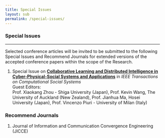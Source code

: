 ```yaml
---
title: Special Issues
layout: sub
permalink: /special-issues/
---
```


<h3>Special Issues</h3>
<hr/>

<p>
Selected conference articles will be invited to be submitted to the following Special Issues and Recommend Journals for extended versions of the accepted conference papers within the scope of the Research.
</p>

<ol>

<li>Special Issue on <a href="/2024/assets/files/si/CFP_IEEE_Trans_CSS.pdf" target=_new><b>Collaborative Learning and Distributed Intelligence in Cyber-Physical-Social Systems and Applications</b></a> in <i>IEEE Transactions on Computational Social Systems</i>
<br/>
Guest Editors:
<br/>
Prof. Xiaokang Zhou - Shiga University (Japan), Prof. Kevin Wang, The University of Auckland (New Zealand), Prof. Jianhua Ma, Hosei University (Japan),  Prof. Vincenzo Piuri - University of Milan (Italy)
</li>


</ol>

<h3>Recommend Journals</h3>
<ol>
<li>Journal of Information and Communication Convergence Engineering (JICCE)</li> 
</ol>
